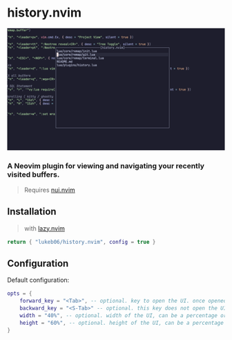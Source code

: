 # history.nvim

![screenshot](https://github.com/lukeb06/history.nvim/blob/master/.github/screenshot.png)

### A Neovim plugin for viewing and navigating your recently visited buffers.

> Requires [nui.nvim](https://github.com/MunifTanjim/nui.nvim)

## Installation

> with [lazy.nvim](https://lazy.folke.io/)

```lua
return { "lukeb06/history.nvim", config = true }
```

## Configuration

Default configuration:

```lua
opts = {
    forward_key = "<Tab>", -- optional. key to open the UI. once opened, pressing this key will cycle forward through the buffer history.
    backward_key = "<S-Tab>" -- optional. this key does not open the UI, but will cycle backwards through the buffer history UI when open.
    width = "40%", -- optional. width of the UI, can be a percentage or a number.
    height = "60%", -- optional. height of the UI, can be a percentage or a number.
}
```
